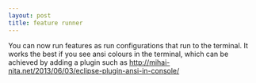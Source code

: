 ```yaml
---
layout: post
title: feature runner
---
```

You can now run features as run configurations that run to the terminal.
It works the best if you see ansi colours in the terminal, which can be achieved by adding a plugin such as http://mihai-nita.net/2013/06/03/eclipse-plugin-ansi-in-console/
